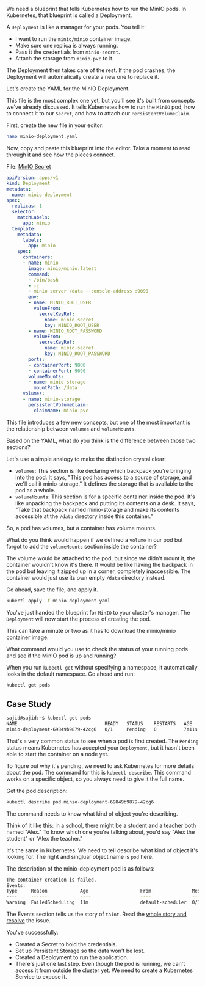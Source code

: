 We need a blueprint that tells Kubernetes how to run the MinIO pods. In Kubernetes, that blueprint is called a Deployment.

A `Deployment` is like a manager for your pods. You tell it:
* I want to run the `minio/minio` container image.
* Make sure one replica is always running.
* Pass it the credentials from `minio-secret`.
* Attach the storage from `minio-pvc` to it.

The Deployment then takes care of the rest. If the pod crashes, the Deployment will automatically create a new one to replace it.

Let's create the YAML for the MinIO Deployment.

This file is the most complex one yet, but you'll see it's built from concepts we've already discussed. It tells Kubernetes how to run the `MinIO` pod, how to connect it to our `Secret`, and how to attach our `PersistentVolumeClaim`.

First, create the new file in your editor:

```bash
nano minio-deployment.yaml
```
Now, copy and paste this blueprint into the editor. Take a moment to read through it and see how the pieces connect.

File: [MinIO Secret](../config/minio-secret.yaml)
```yaml
apiVersion: apps/v1
kind: Deployment
metadata:
  name: minio-deployment
spec:
  replicas: 1
  selector:
    matchLabels:
      app: minio
  template:
    metadata:
      labels:
        app: minio
    spec:
      containers:
      - name: minio
        image: minio/minio:latest
        command:
        - /bin/bash
        - -c
        - minio server /data --console-address :9090
        env:
        - name: MINIO_ROOT_USER
          valueFrom:
            secretKeyRef:
              name: minio-secret
              key: MINIO_ROOT_USER
        - name: MINIO_ROOT_PASSWORD
          valueFrom:
            secretKeyRef:
              name: minio-secret
              key: MINIO_ROOT_PASSWORD
        ports:
        - containerPort: 9000
        - containerPort: 9090
        volumeMounts:
        - name: minio-storage
          mountPath: /data
      volumes:
      - name: minio-storage
        persistentVolumeClaim:
          claimName: minio-pvc
```

This file introduces a few new concepts, but one of the most important is the relationship between `volumes` and `volumeMounts`.

Based on the YAML, what do you think is the difference between those two sections?

Let's use a simple analogy to make the distinction crystal clear:
* `volumes`: This section is like declaring which backpack you're bringing into the pod. It says, "This pod has access to a source of storage, and we'll call it minio-storage." It defines the storage that is available to the pod as a whole.
* `volumeMounts`: This section is for a specific container inside the pod. It's like unpacking the backpack and putting its contents on a desk. It says, "Take that backpack named minio-storage and make its contents accessible at the `/data` directory inside this container."

So, a pod has volumes, but a container has volume mounts.

What do you think would happen if we defined a `volume` in our pod but forgot to add the `volumeMounts` section inside the container?

The volume would be attached to the pod, but since we didn't mount it, the container wouldn't know it's there. It would be like having the backpack in the pod but leaving it zipped up in a corner, completely inaccessible. The container would just use its own empty `/data` directory instead.

Go ahead, save the file, and apply it.

```bash
kubectl apply -f minio-deployment.yaml
```

You've just handed the blueprint for `MinIO` to your cluster's manager. The `Deployment` will now start the process of creating the pod.

This can take a minute or two as it has to download the minio/minio container image.

What command would you use to check the status of your running pods and see if the MinIO pod is up and running?

When you run `kubectl get` without specifying a namespace, it automatically looks in the default namespace. Go ahead and run:

```bash
kubectl get pods
```

## Case Study
```bash
sajid@sajid:~$ kubectl get pods 
NAME                                READY   STATUS    RESTARTS   AGE 
minio-deployment-69849b9879-42cg6   0/1     Pending   0          7m11s
```

That's a very common status to see when a pod is first created. The `Pending` status means Kubernetes has accepted your `Deployment`, but it hasn't been able to start the container on a node yet.

To figure out why it's pending, we need to ask Kubernetes for more details about the pod. The command for this is `kubectl describe`. This command works on a specific object, so you always need to give it the full name.

Get the pod description:

```bash
kubectl describe pod minio-deployment-69849b9879-42cg6
```
The command needs to know what kind of object you're describing.

Think of it like this: in a school, there might be a student and a teacher both named "Alex." To know which one you're talking about, you'd say "Alex the student" or "Alex the teacher."

It's the same in Kubernetes. We need to tell describe what kind of object it's looking for. The right and singluar object name is `pod` here. 

The description of the minio-deployment pod is as follows: 

```bash
The container creation is failed. 
Events:   
Type     Reason            Age                   From               Message   
----     ------            ----                  ----               -------   
Warning  FailedScheduling  11m                   default-scheduler  0/1 nodes are available: 1 node(s) had untolerated taint {node-role.kubernetes.io/control-plane: }. preemption: 0/1 nodes are available: 1 Preemption is not helpful for scheduling.   Warning  FailedScheduling  110s (x2 over 6m50s)  default-scheduler  0/1 nodes are available: 1 node(s) had untolerated taint {node-role.kubernetes.io/control-plane: }. preemption: 0/1 nodes are available: 1 Preemption is not helpful for scheduling
```

The Events section tells us the story of `taint`. Read the [whole story and resolve](../utils/taint.md) the issue. 

You've successfully:
* Created a Secret to hold the credentials.
* Set up Persistent Storage so the data won't be lost.
* Created a Deployment to run the application.
* There's just one last step. Even though the pod is running, we can't access it from outside the cluster yet. We need to create a Kubernetes Service to expose it.